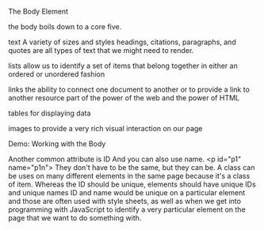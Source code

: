The Body Element

the body boils down to a core five.

text
A variety of sizes and styles
headings, citations, paragraphs, and quotes are all types of text that we might need to render.

lists
allow us to identify a set of items that belong together
in either an ordered or unordered fashion

links
the ability to connect one document to another or to provide a link to another resource part of the power of the web and the power of HTML

tables
for displaying data

images
to provide a very rich visual interaction on our page


Demo: Working with the Body

Another common attribute is ID And you can also use name.
\<p id="p1" name="p1n"\>
They don't have to be the same, but they can be.
A class can be uses on many different elements in the same page because it's a class of item.
Whereas the ID should be unique, elements should have unique IDs and unique names
ID and name would be unique on a particular element and those are often used with style sheets, as well as when we get into programming with JavaScript to identify a very particular element on the page that we want to do something with.
